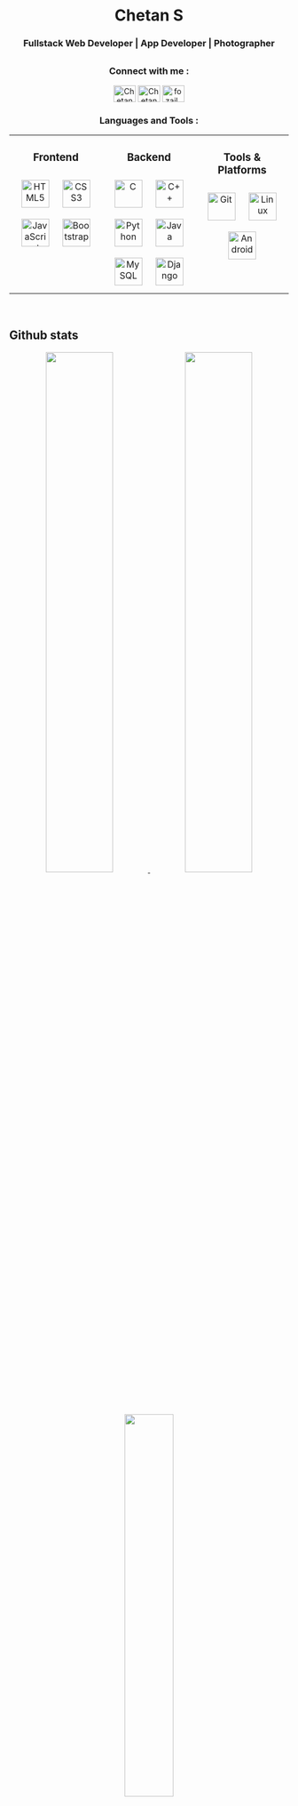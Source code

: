 <h1 align="center">Chetan S</h1>
<h3 align="center">Fullstack Web Developer | App Developer | Photographer  </h3>

##
<div align="center">
<h3 align="center">Connect with me :</h3>
<p align="center">
<a href="https://github.com/Chetan3821" target="blank"><img align="center" src="https://raw.githubusercontent.com/rahuldkjain/github-profile-readme-generator/master/src/images/icons/Social/github.svg" alt="Chetan" height="30" width="40" /></a>
<a href="https://www.linkedin.com/in/chetan04/" target="blank"><img align="center" src="https://raw.githubusercontent.com/rahuldkjain/github-profile-readme-generator/master/src/images/icons/Social/linked-in-alt.svg" alt="Chetan" height="30" width="40" /></a>
<a href="https://instagram.com/fozail_ahmed1" target="blank"><img align="center" src="https://raw.githubusercontent.com/rahuldkjain/github-profile-readme-generator/master/src/images/icons/Social/instagram.svg" alt="fozail_ahmed1" height="30" width="40" /></a>
</p>
</div>

<h3 align="center">Languages and Tools : </h3>
<table><tr><td valign="top" width="33%">



<h3 align="center">Frontend</h3>
<div align="center">   
<a href="https://en.wikipedia.org/wiki/HTML5" target="_blank"><img style="margin: 10px" src="https://profilinator.rishav.dev/skills-assets/html5-original-wordmark.svg" alt="HTML5" height="50" /></a>  
<a href="https://www.w3schools.com/css/" target="_blank"><img style="margin: 10px" src="https://profilinator.rishav.dev/skills-assets/css3-original-wordmark.svg" alt="CSS3" height="50" /></a>  
<a href="https://www.javascript.com/" target="_blank"><img style="margin: 10px" src="https://profilinator.rishav.dev/skills-assets/javascript-original.svg" alt="JavaScript" height="50" /></a>   
<a href="https://getbootstrap.com/docs/3.4/javascript/" target="_blank"><img style="margin: 10px" src="https://profilinator.rishav.dev/skills-assets/bootstrap-plain.svg" alt="Bootstrap" height="50" /></a>   
</div>

</td><td valign="top" width="33%">


<h3 align="center"> Backend</h3>
<div align="center">  
<a href="https://www.cprogramming.com/" target="_blank"><img style="margin: 10px" src="https://profilinator.rishav.dev/skills-assets/c-original.svg" alt="C" height="50" /></a>  
<a href="https://www.cplusplus.com/" target="_blank"><img style="margin: 10px" src="https://profilinator.rishav.dev/skills-assets/cplusplus-original.svg" alt="C++" height="50" /></a>  
<a href="https://www.python.org/" target="_blank"><img style="margin: 10px" src="https://profilinator.rishav.dev/skills-assets/python-original.svg" alt="Python" height="50" /></a>  
<a href="https://www.java.com/" target="_blank"><img style="margin: 10px" src="https://profilinator.rishav.dev/skills-assets/java-original-wordmark.svg" alt="Java" height="50" /></a>  
<a href="https://www.mysql.com/" target="_blank"><img style="margin: 10px" src="https://profilinator.rishav.dev/skills-assets/mysql-original-wordmark.svg" alt="MySQL" height="50" /></a>    
<a href="https://www.djangoproject.com/" target="_blank"><img style="margin: 10px" src="https://profilinator.rishav.dev/skills-assets/django-original.svg" alt="Django" height="50" /></a>    
</div>

</td><td valign="top" width="33%">


<h3 align="center">Tools & Platforms</h3>
<div align="center">  
<a href="https://github.com/" target="_blank"><img style="margin: 10px" src="https://profilinator.rishav.dev/skills-assets/git-scm-icon.svg" alt="Git" height="50" /></a>  
<a href="https://www.linux.org/" target="_blank"><img style="margin: 10px" src="https://profilinator.rishav.dev/skills-assets/linux-original.svg" alt="Linux" height="50" /></a>  
<a href="https://www.android.com/intl/en_in/" target="_blank"><img style="margin: 10px" src="https://profilinator.rishav.dev/skills-assets/android-original-wordmark.svg" alt="Android" height="50" /></a> 
</div>

</td></tr></table>  

<br/>  


## Github stats
<p align="center">
  <a href="https://github.com/Chetan3821">
    <img width="49%" src="https://github-readme-stats.vercel.app/api?username=Chetan3821&show_icons=true&count_private=true&theme=radical" />
  </a>
  <a href="https://github.com/Chetan3821">
    <img width="49%" src="https://github-readme-streak-stats.herokuapp.com/?user=Chetan3821&theme=radical" />
  </a>
  <a href="https://github.com/Chetan3821">
    <img width="42%" src="https://github-readme-stats.vercel.app/api/top-langs/?username=Chetan3821&hide_border=true&layout=compact&theme=radical" />
  </a>
</p>  
<br/>
<div align="center">
<img src="https://komarev.com/ghpvc/?username=Chetan3821&&style=flat-square" align="center" />
</div> 
<br/>
<div align="center">
<img src="https://komarev.com/ghpvc/?username=Chetan3821&&style=flat-square" align="center" />
</div>  


